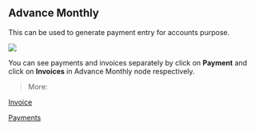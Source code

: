 ## Advance Monthly

This can be used to generate payment entry for accounts purpose.


![](http://docs.risersoft.com/hrmnirvana/ImagesExt/image8_126.jpg)

You can see payments and invoices separately by click on **Payment** and click on **Invoices** in Advance Monthly node respectively.

> More:

[Invoice]()

[Payments]()
